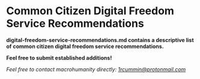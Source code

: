 # Common Citizen Digital Freedom Service Recommendations #

**digital-freedom-service-recommendations.md contains a descriptive list of common citizen digital freedom service recommendations.**

**Feel free to submit established additions!**

*Feel free to contact macrohumanity directly: 1rcummin@protonmail.com*
